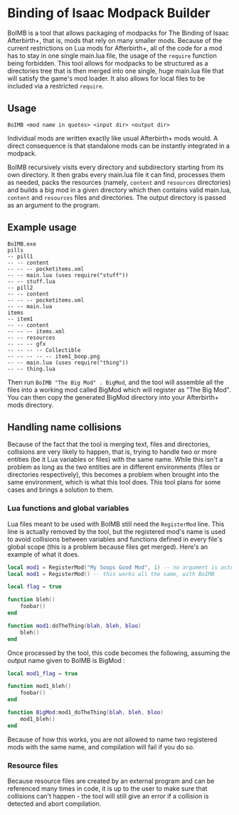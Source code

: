 # Binding of Isaac Modpack Builder

BoIMB is a tool that allows packaging of modpacks for The Binding of Isaac Afterbirth+, that is, mods that rely on many smaller mods.
Because of the current restrictions on Lua mods for Afterbirth+, all of the code for a mod has to stay in one single main.lua file, the usage
of the `require` function being forbidden. This tool allows for modpacks to be structured as a directories tree that is then merged into one
single, huge main.lua file that will satisfy the game's mod loader. It also allows for local files to be included via a restricted `require`.

## Usage

`BoIMB <mod name in quotes> <input dir> <output dir>`

Individual mods are written exactly like usual Afterbirth+ mods would. A direct consequence is that standalone mods can be instantly integrated in a modpack.

BoIMB recursively visits every directory and subdirectory starting from its own directory. It then grabs every main.lua file it can find,
processes them as needed, packs the resources (namely, `content` and `resources` directories) and builds a big mod in a given directory which then
contains valid main.lua, `content` and `resources` files and directories. The output directory is passed as an argument to the program.

## Example usage

```
BoIMB.exe
pills
-- pill1
-- -- content
-- -- -- pocketitems.xml
-- -- main.lua (uses require("stuff"))
-- -- stuff.lua
-- pill2
-- -- content
-- -- -- pocketitems.xml
-- -- main.lua
items
-- item1
-- -- content
-- -- -- items.xml
-- -- resources
-- -- -- gfx
-- -- -- -- Collectible
-- -- -- -- -- item1_boop.png
-- -- main.lua (uses require("thing"))
-- -- thing.lua
```

Then run `BoIMB "The Big Mod" . BigMod`, and the tool will assemble all the files into a working mod called BigMod which will register as "The Big Mod". You can then
copy the generated BigMod directory into your Afterbirth+ mods directory.

## Handling name collisions

Because of the fact that the tool is merging text, files and directories, collisions are very likely to happen, that is, trying to handle two or more
entities (be it Lua variables or files) with the same name. While this isn't a problem as long as the two entities are in different environments
(files or directories respectively), this becomes a problem when brought into the same environment, which is what this tool does. This tool plans for
some cases and brings a solution to them.

### Lua functions and global variables

Lua files meant to be used with BoIMB still need the `RegisterMod` line. This line is actually removed by the tool, but the registered mod's name is
used to avoid collisions between variables and functions defined in every file's global scope (this is a problem because files get merged). Here's an
example of what it does.

```Lua
local mod1 = RegisterMod("My Soops Good Mod", 1) -- no argument is actually necessary
local mod1 = RegisterMod() -- this works all the same, with BoIMB

local flag = true

function bleh()
	foobar()
end

function mod1:doTheThing(blah, bleh, bloo)
	bleh()
end
```
Once processed by the tool, this code becomes the following, assuming the output name given to BoIMB is BigMod :
```Lua
local mod1_flag = true

function mod1_bleh()
	foobar()
end

function BigMod:mod1_doTheThing(blah, bleh, bloo)
	mod1_bleh()
end
```
Because of how this works, you are not allowed to name two registered mods with the same name, and compilation will fail if you do so.

### Resource files

Because resource files are created by an external program and can be referenced many times in code, it is up to the user to make sure that collisions
can't happen - the tool will still give an error if a collision is detected and abort compilation.